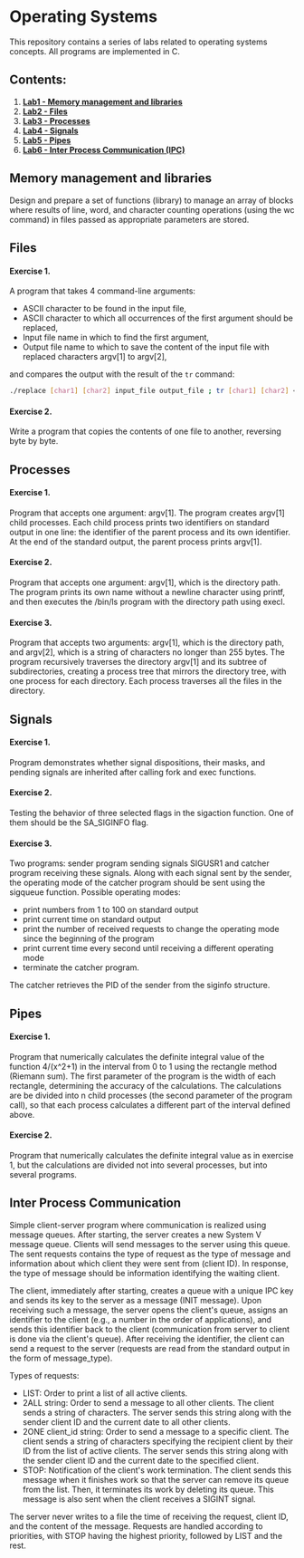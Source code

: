 # Operating Systems

This repository contains a series of labs related to operating systems concepts. All programs are implemented in C.

## Contents:

1. **[Lab1 - Memory management and libraries](#memory-management-and-libraries)**
2. **[Lab2 - Files](#files)**
3. **[Lab3 - Processes](#processes)**
4. **[Lab4 - Signals](#signals)**
5. **[Lab5 - Pipes](#pipes)**
6. **[Lab6 - Inter Process Communication (IPC)](#inter-process-communication)**

## Memory management and libraries

Design and prepare a set of functions (library) to manage an array of blocks where results of line, word, and character counting operations (using the wc command) in files passed as appropriate parameters are stored.

## Files

#### Exercise 1.

A program that takes 4 command-line arguments:

- ASCII character to be found in the input file,
- ASCII character to which all occurrences of the first argument should be replaced,
- Input file name in which to find the first argument,
- Output file name to which to save the content of the input file with replaced characters argv[1] to argv[2],

and compares the output with the result of the `tr` command:

```bash
./replace [char1] [char2] input_file output_file ; tr [char1] [char2] < input_file > tmp ; diff -s tmp output_file
```

#### Exercise 2.

Write a program that copies the contents of one file to another, reversing byte by byte.

## Processes

#### Exercise 1.

Program that accepts one argument: argv[1]. The program creates argv[1] child processes. Each child process prints two identifiers on standard output in one line: the identifier of the parent process and its own identifier. At the end of the standard output, the parent process prints argv[1].

#### Exercise 2.

Program that accepts one argument: argv[1], which is the directory path. The program prints its own name without a newline character using printf, and then executes the /bin/ls program with the directory path using execl.

#### Exercise 3.

Program that accepts two arguments: argv[1], which is the directory path, and argv[2], which is a string of characters no longer than 255 bytes. The program recursively traverses the directory argv[1] and its subtree of subdirectories, creating a process tree that mirrors the directory tree, with one process for each directory. Each process traverses all the files in the directory.

## Signals

#### Exercise 1.

Program demonstrates whether signal dispositions, their masks, and pending signals are inherited after calling fork and exec functions.

#### Exercise 2.

Testing the behavior of three selected flags in the sigaction function. One of them should be the SA_SIGINFO flag.

#### Exercise 3.

Two programs: sender program sending signals SIGUSR1 and catcher program receiving these signals. Along with each signal sent by the sender, the operating mode of the catcher program should be sent using the sigqueue function. Possible operating modes:

- print numbers from 1 to 100 on standard output
- print current time on standard output
- print the number of received requests to change the operating mode since the beginning of the program
- print current time every second until receiving a different operating mode
- terminate the catcher program.

The catcher retrieves the PID of the sender from the siginfo structure.

## Pipes

#### Exercise 1.

Program that numerically calculates the definite integral value of the function 4/(x^2+1) in the interval from 0 to 1 using the rectangle method (Riemann sum). The first parameter of the program is the width of each rectangle, determining the accuracy of the calculations. The calculations are be divided into n child processes (the second parameter of the program call), so that each process calculates a different part of the interval defined above.

#### Exercise 2.

Program that numerically calculates the definite integral value as in exercise 1, but the calculations are divided not into several processes, but into several programs.

## Inter Process Communication

Simple client-server program where communication is realized using message queues. After starting, the server creates a new System V message queue. Clients will send messages to the server using this queue. The sent requests contains the type of request as the type of message and information about which client they were sent from (client ID). In response, the type of message should be information identifying the waiting client.

The client, immediately after starting, creates a queue with a unique IPC key and sends its key to the server as a message (INIT message). Upon receiving such a message, the server opens the client's queue, assigns an identifier to the client (e.g., a number in the order of applications), and sends this identifier back to the client (communication from server to client is done via the client's queue). After receiving the identifier, the client can send a request to the server (requests are read from the standard output in the form of message_type).

Types of requests:

- LIST: Order to print a list of all active clients.
- 2ALL string: Order to send a message to all other clients. The client sends a string of characters. The server sends this string along with the sender client ID and the current date to all other clients.
- 2ONE client_id string: Order to send a message to a specific client. The client sends a string of characters specifying the recipient client by their ID from the list of active clients. The server sends this string along with the sender client ID and the current date to the specified client.
- STOP: Notification of the client's work termination. The client sends this message when it finishes work so that the server can remove its queue from the list. Then, it terminates its work by deleting its queue. This message is also sent when the client receives a SIGINT signal.

The server never writes to a file the time of receiving the request, client ID, and the content of the message. Requests are handled according to priorities, with STOP having the highest priority, followed by LIST and the rest.
